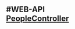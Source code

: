 #WEB-API </br>
[PeopleController](https://github.com/Zlatko33Kamenov/Web-Api/tree/main/tsak%201)
---------------------------------------------------------------------------------
